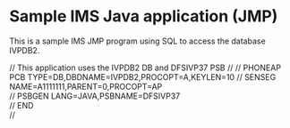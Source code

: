 # Sample IMS Java application (JMP)

This is a sample IMS JMP program using SQL to access the database IVPDB2. 

  // This application uses the IVPDB2 DB and DFSIVP37 PSB
	//
	// PHONEAP  PCB TYPE=DB,DBDNAME=IVPDB2,PROCOPT=A,KEYLEN=10
	//          SENSEG NAME=A1111111,PARENT=0,PROCOPT=AP      
	//	        PSBGEN LANG=JAVA,PSBNAME=DFSIVP37             
	//	        END  
	//
